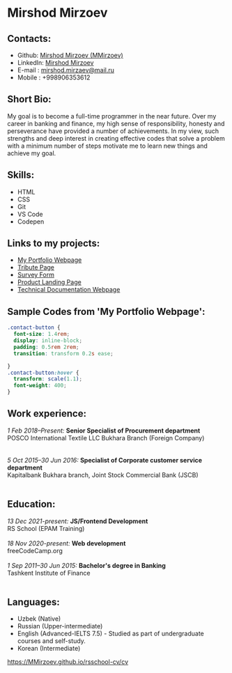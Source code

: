 # Mirshod Mirzoev

## Contacts:
- Github: [Mirshod Mirzoev (MMirzoev)](https://github.com/MMirzoev)
- LinkedIn: [Mirshod Mirzoev](https://www.linkedin.com/in/mirshod-mirzoev-6b575779)
- E-mail : mirshod.mirzaev@mail.ru
- Mobile : +998906353612

## Short Bio:

My goal is to become a full-time programmer in the near future. Over my career in banking and finance, my high sense of responsibility, honesty and perseverance have provided a number of achievements. In my view, such strengths and deep interest in creating effective codes that solve a problem with a minimum number of steps motivate me to learn new things and achieve my goal.

## Skills:  

- HTML
- CSS
- Git
- VS Code
- Codepen

## Links to my projects:

- [My Portfolio Webpage](https://codepen.io/MirshodM/full/PomoZrP)
- [Tribute Page](https://codepen.io/MirshodM/full/ZEpYdmX)
- [Survey Form](https://codepen.io/MirshodM/full/mdrwROj)
- [Product Landing Page](https://codepen.io/MirshodM/full/bGwYZVr)
- [Technical Documentation Webpage](https://codepen.io/MirshodM/full/bGwJBEQ)

## Sample Codes from 'My Portfolio Webpage': 
```css
.contact-button {
  font-size: 1.4rem;
  display: inline-block;
  padding: 0.5rem 2rem;
  transition: transform 0.2s ease;

}
.contact-button:hover {
  transform: scale(1.1);
  font-weight: 400;
}
```

## Work experience:

*1 Feb 2018–Present:* **Senior Specialist of Procurement department** <br>
	POSCO International Textile LLC Bukhara Branch (Foreign Company)<br>
<br>	
*5 Oct 2015–30 Jun 2016:* **Specialist of Corporate customer service department**<br>
	Kapitalbank Bukhara branch, Joint Stock Commercial Bank (JSCB)<br>
 <br> 
## Education:

*13 Dec 2021-present:* **JS/Frontend Development** <br>
  RS School (EPAM Training)<br>
<br>
*18 Nov 2020-present:* **Web development** <br>
  freeCodeCamp.org<br>
<br>
*1 Sep 2011–30 Jun 2015:* **Bachelor's degree in Banking**<br>
	Tashkent Institute of Finance<br>
<br>
## Languages:
	
- Uzbek (Native)<br>
- Russian (Upper-intermediate)<br>
- English (Advanced-IELTS 7.5) - Studied as part of undergraduate courses and self-study.<br>
- Korean (Intermediate)

https://MMirzoev.github.io/rsschool-cv/cv
